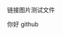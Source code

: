 链接图片测试文件

[分布式系统]: https://github.com/zhouxin666555/GitTest3/blob/master/%E5%88%86%E5%B8%83%E5%BC%8F%E6%9C%8D%E5%8A%A1%E6%A1%86%E6%9E%B6%E5%8E%9F%E7%90%86%E4%B8%8E%E5%AE%9E%E8%B7%B5%E9%98%85%E8%AF%BB%E7%AC%94%E8%AE%B0.md

你好 github

